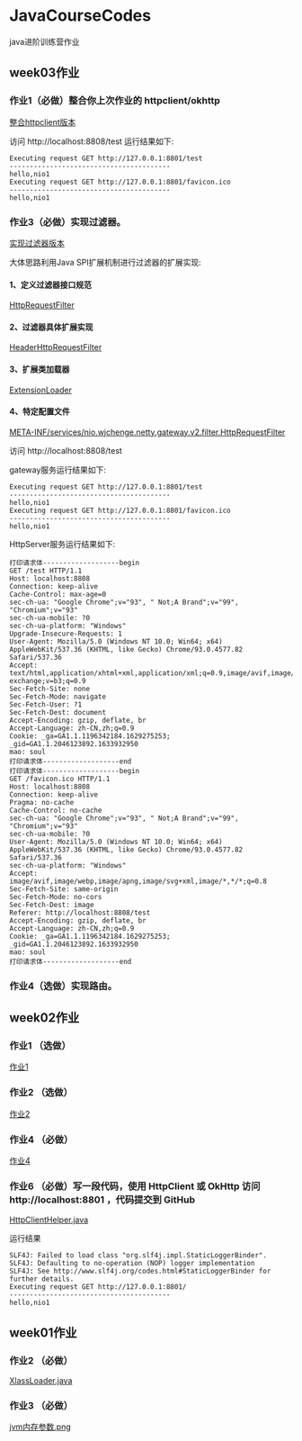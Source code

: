 # JavaCourseCodes
java进阶训练营作业

## week03作业

### 作业1（必做）整合你上次作业的 httpclient/okhttp  

[整合httpclient版本](03nio/src/main/java/nio/wjchenge/netty/gateway/v1)

访问 http://localhost:8808/test 运行结果如下:

    Executing request GET http://127.0.0.1:8801/test
    ----------------------------------------
    hello,nio1
    Executing request GET http://127.0.0.1:8801/favicon.ico
    ----------------------------------------
    hello,nio1

### 作业3（必做）实现过滤器。

[实现过滤器版本](03nio/src/main/java/nio/wjchenge/netty/gateway/v2)

大体思路利用Java SPI扩展机制进行过滤器的扩展实现:

#### 1、定义过滤器接口规范
[HttpRequestFilter](03nio/src/main/java/nio/wjchenge/netty/gateway/v2/filter/HttpRequestFilter.java)

#### 2、过滤器具体扩展实现
[HeaderHttpRequestFilter](03nio/src/main/java/nio/wjchenge/netty/gateway/v2/filter/HeaderHttpRequestFilter.java)

#### 3、扩展类加载器
[ExtensionLoader](03nio/src/main/java/nio/wjchenge/netty/gateway/v2/extension/ExtensionLoader.java)

#### 4、特定配置文件
[META-INF/services/nio.wjchenge.netty.gateway.v2.filter.HttpRequestFilter](03nio/src/main/resources/META-INF/services/nio.wjchenge.netty.gateway.v2.filter.HttpRequestFilter)

访问 http://localhost:8808/test

gateway服务运行结果如下:

    Executing request GET http://127.0.0.1:8801/test
    ----------------------------------------
    hello,nio1
    Executing request GET http://127.0.0.1:8801/favicon.ico
    ----------------------------------------
    hello,nio1

HttpServer服务运行结果如下:

    打印请求体-------------------begin
    GET /test HTTP/1.1
    Host: localhost:8808
    Connection: keep-alive
    Cache-Control: max-age=0
    sec-ch-ua: "Google Chrome";v="93", " Not;A Brand";v="99", "Chromium";v="93"
    sec-ch-ua-mobile: ?0
    sec-ch-ua-platform: "Windows"
    Upgrade-Insecure-Requests: 1
    User-Agent: Mozilla/5.0 (Windows NT 10.0; Win64; x64) AppleWebKit/537.36 (KHTML, like Gecko) Chrome/93.0.4577.82 Safari/537.36
    Accept: text/html,application/xhtml+xml,application/xml;q=0.9,image/avif,image/webp,image/apng,*/*;q=0.8,application/signed-exchange;v=b3;q=0.9
    Sec-Fetch-Site: none
    Sec-Fetch-Mode: navigate
    Sec-Fetch-User: ?1
    Sec-Fetch-Dest: document
    Accept-Encoding: gzip, deflate, br
    Accept-Language: zh-CN,zh;q=0.9
    Cookie: _ga=GA1.1.1196342184.1629275253; _gid=GA1.1.2046123892.1633932950
    mao: soul
    打印请求体-------------------end
    打印请求体-------------------begin
    GET /favicon.ico HTTP/1.1
    Host: localhost:8808
    Connection: keep-alive
    Pragma: no-cache
    Cache-Control: no-cache
    sec-ch-ua: "Google Chrome";v="93", " Not;A Brand";v="99", "Chromium";v="93"
    sec-ch-ua-mobile: ?0
    User-Agent: Mozilla/5.0 (Windows NT 10.0; Win64; x64) AppleWebKit/537.36 (KHTML, like Gecko) Chrome/93.0.4577.82 Safari/537.36
    sec-ch-ua-platform: "Windows"
    Accept: image/avif,image/webp,image/apng,image/svg+xml,image/*,*/*;q=0.8
    Sec-Fetch-Site: same-origin
    Sec-Fetch-Mode: no-cors
    Sec-Fetch-Dest: image
    Referer: http://localhost:8808/test
    Accept-Encoding: gzip, deflate, br
    Accept-Language: zh-CN,zh;q=0.9
    Cookie: _ga=GA1.1.1196342184.1629275253; _gid=GA1.1.2046123892.1633932950
    mao: soul
    打印请求体-------------------end

### 作业4（选做）实现路由。


## week02作业

### 作业1 （选做）

[作业1](02nio/作业1.md)

### 作业2 （选做）

[作业2](02nio/作业2.md)

### 作业4 （必做）

[作业4](02nio/作业4.md)

### 作业6 （必做）写一段代码，使用 HttpClient 或 OkHttp 访问  http://localhost:8801 ，代码提交到 GitHub

[HttpClientHelper.java](02nio/src/main/java/client/HttpClientHelper.java)

运行结果

    SLF4J: Failed to load class "org.slf4j.impl.StaticLoggerBinder".
    SLF4J: Defaulting to no-operation (NOP) logger implementation
    SLF4J: See http://www.slf4j.org/codes.html#StaticLoggerBinder for further details.
    Executing request GET http://127.0.0.1:8801/
    ----------------------------------------
    hello,nio1


## week01作业

### 作业2 （必做）

[XlassLoader.java](01jvm/src/XlassLoader.java)

### 作业3 （必做）

[jvm内存参数.png](01jvm/jvm内存参数.png)